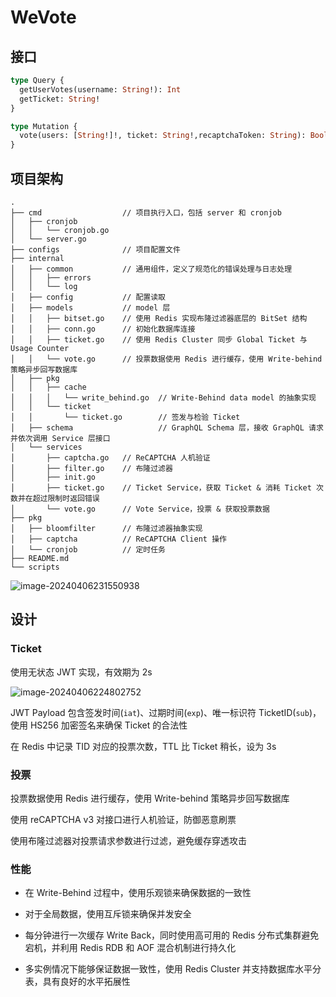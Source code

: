 # WeVote

## 接口

```graphql
type Query {
  getUserVotes(username: String!): Int
  getTicket: String!
}

type Mutation {
  vote(users: [String!]!, ticket: String!,recaptchaToken: String): Boolean!
}
```

## 项目架构

```
.
├── cmd                  // 项目执行入口，包括 server 和 cronjob
│   ├── cronjob
│   │   └── cronjob.go
│   └── server.go
├── configs              // 项目配置文件
├── internal
│   ├── common           // 通用组件，定义了规范化的错误处理与日志处理
│   │   ├── errors
│   │   └── log
│   ├── config           // 配置读取
│   ├── models           // model 层
│   │   ├── bitset.go    // 使用 Redis 实现布隆过滤器底层的 BitSet 结构
│   │   ├── conn.go      // 初始化数据库连接
│   │   ├── ticket.go    // 使用 Redis Cluster 同步 Global Ticket 与 Usage Counter
│   │   └── vote.go      // 投票数据使用 Redis 进行缓存，使用 Write-behind 策略异步回写数据库
│   ├── pkg
│   │   ├── cache
│   │   │   └── write_behind.go  // Write-Behind data model 的抽象实现
│   │   └── ticket
│   │       └── ticket.go        // 签发与检验 Ticket
│   ├── schema                   // GraphQL Schema 层，接收 GraphQL 请求并依次调用 Service 层接口
│   └── services
│       ├── captcha.go   // ReCAPTCHA 人机验证
│       ├── filter.go    // 布隆过滤器
│       ├── init.go
│       ├── ticket.go    // Ticket Service，获取 Ticket & 消耗 Ticket 次数并在超过限制时返回错误
│       └── vote.go      // Vote Service，投票 & 获取投票数据
├── pkg
│   ├── bloomfilter      // 布隆过滤器抽象实现
│   ├── captcha          // ReCAPTCHA Client 操作
│   └── cronjob          // 定时任务
├── README.md
└── scripts
```



![image-20240406231550938](https://cdn.just-plain.fun/img/image-20240406231550938.png)



## 设计

### Ticket

使用无状态 JWT 实现，有效期为 2s

![image-20240406224802752](https://cdn.just-plain.fun/img/image-20240406224802752.png)

JWT Payload 包含签发时间(`iat`)、过期时间(`exp`)、唯一标识符 TicketID(`sub`)，使用 HS256 加密签名来确保 Ticket 的合法性

在 Redis 中记录 TID 对应的投票次数，TTL 比 Ticket 稍长，设为 3s

### 投票

投票数据使用 Redis 进行缓存，使用 Write-behind 策略异步回写数据库

使用 reCAPTCHA v3 对接口进行人机验证，防御恶意刷票

使用布隆过滤器对投票请求参数进行过滤，避免缓存穿透攻击

### 性能

- 在 Write-Behind 过程中，使用乐观锁来确保数据的一致性

- 对于全局数据，使用互斥锁来确保并发安全

- 每分钟进行一次缓存 Write Back，同时使用高可用的 Redis 分布式集群避免宕机，并利用 Redis RDB 和 AOF 混合机制进行持久化
- 多实例情况下能够保证数据一致性，使用 Redis Cluster 并支持数据库水平分表，具有良好的水平拓展性

